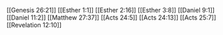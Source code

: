 [[Genesis 26:21]]
[[Esther 1:1]]
[[Esther 2:16]]
[[Esther 3:8]]
[[Daniel 9:1]]
[[Daniel 11:2]]
[[Matthew 27:37]]
[[Acts 24:5]]
[[Acts 24:13]]
[[Acts 25:7]]
[[Revelation 12:10]]
